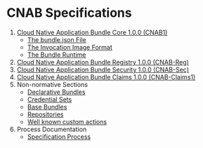 # CNAB Specifications

1. [Cloud Native Application Bundle Core 1.0.0 (CNAB1)](100-CNAB.md)
    - [The bundle.json File](101-bundle-json.md)
    - [The Invocation Image Format](102-invocation-image.md)
    - [The Bundle Runtime](103-bundle-runtime.md)
2. [Cloud Native Application Bundle Registry 1.0.0 (CNAB-Reg)](200-cnab-registries.md)
3. [Cloud Native Application Bundle Security 1.0.0 (CNAB-Sec)](300-cnab-security.md)
4. [Cloud Native Application Bundle Claims 1.0.0 (CNAB-Claims1)](400-claims.md)
5. Non-normative Sections
    - [Declarative Bundles](801-declarative-images.md)
    - [Credential Sets](802-credential-sets.md)
    - [Base Bundles](803-base-bundles.md)
    - [Repositories](804-repositories.md)
    - [Well known custom actions](805-well-known-custom-actions.md)
6. Process Documentation
    - [Specification Process](901-process.md)